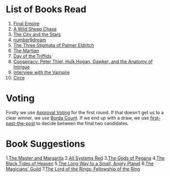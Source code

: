 <!-- TITLE: Book Gathering -->
<!-- SUBTITLE: The Book Gathering -->

# List of Books Read
1. [Final Empire](books/the-final-empire)
2. [A Wild Sheep Chase](books/a-wild-sheep-chase)
3. [The City and the Stars](books/the-city-and-the-stars)
4. [number9dream](books/number-9-dream)
5. [The Three Stigmata of Palmer Eldritch](books/the-three-stigmata-of-palmer-eldritch)
6. [The Martian](books/the-martian)
7. [Day of the Triffids](books/day-of-the-triffids)
8. [Conspiracy: Peter Thiel, Hulk Hogan, Gawker, and the Anatomy of Intrigue](books/conspiracy)
9. [Interview with the Vampire](books/interview-with-the-vampire)
10. [Circe](books/circe)

# Voting
Firstly we use [Approval Voting](https://en.wikipedia.org/wiki/Approval_voting) for the first round.
If that doesn't get us to a clear winner, we use [Borda Count](https://en.wikipedia.org/wiki/Borda_count).
If we end up with a draw, we use [first-past-the-post](https://en.wikipedia.org/wiki/First-past-the-post_voting) to decide between the final two candidates.

# Book Suggestions
1.[The Master and Margarita](https://www.goodreads.com/book/show/117833.The_Master_and_Margarita)
2.[All Systems Red](https://www.goodreads.com/book/show/32758901-all-systems-red)
3.[The Gods of Pegana](https://www.goodreads.com/book/show/1138654.The_Gods_of_Pegana)
4.[The Black Tides of Heaven](https://www.goodreads.com/book/show/33099588-the-black-tides-of-heaven)
5.[The Long Way to a Small, Angry Planet](https://www.goodreads.com/book/show/22733729-the-long-way-to-a-small-angry-planet)
6.[The Magicians' Guild](https://www.goodreads.com/book/show/28249.The_Magicians_Guild)
7.[The Lord of the Rings: Fellowship of the Ring](https://www.goodreads.com/book/show/13356706-the-fellowship-of-the-ring)